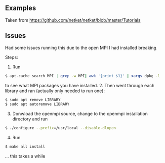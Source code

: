 ## Examples
Taken from https://github.com/netket/netket/blob/master/Tutorials

## Issues
Had some issues running this due to the open MPI I had installed breaking.

Steps:

1. Run  
```bash
$ apt-cache search MPI | grep -w MPI| awk '{print $1}' | xargs dpkg -l 2>/dev/null
```
to see what MPI packages you have installed.
2. Then went through each library and ran (actually only needed to run one):
```bash
$ sudo apt remove LIBRARY
$ sudo apt autoremove LIBRARY
```
3. Donwload the openmpi source, change to the openmpi installation directory and run
```bash
$ ./configure --prefix=/usr/local --disable-dlopen
```
4. Run 
```bash
$ make all install 
```
... this takes a while 
